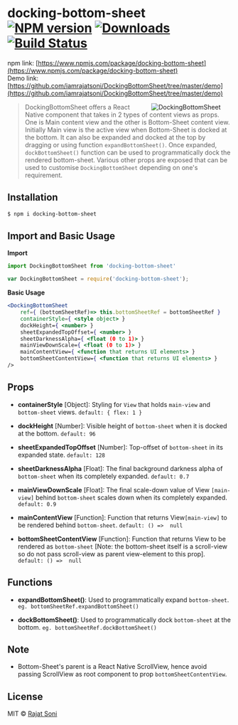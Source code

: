 

# docking-bottom-sheet [![NPM version](https://badge.fury.io/js/docking-bottom-sheet.svg)](https://npmjs.org/package/docking-bottom-sheet) [![Downloads](https://img.shields.io/npm/dt/docking-bottom-sheet.svg)](https://img.shields.io/npm/dt/docking-bottom-sheet.svg) [![Build Status](https://travis-ci.org/Rajat%20Soni/docking-bottom-sheet.svg?branch=master)](https://travis-ci.org/Rajat%20Soni/docking-bottom-sheet)
npm link: [https://www.npmjs.com/package/docking-bottom-sheet](https://www.npmjs.com/package/docking-bottom-sheet)<br>
Demo link: [https://github.com/iamrajatsoni/DockingBottomSheet/tree/master/demo](https://github.com/iamrajatsoni/DockingBottomSheet/tree/master/demo)

<img align="right" src="https://cdn-images-1.medium.com/max/1600/1*6r_ovW9OgoEdLxjSNuZTiA.gif" alt="DockingBottomSheet" hspace="24px" z-index="7"/>

> DockingBottomSheet offers a React Native component that takes in 2 types of content views as props.
> One is Main content view and the other is Bottom-Sheet content view. Initially Main view is the active view when Bottom-Sheet is docked at the bottom. It can also be expanded and docked at the top by dragging or using function `expandBottomSheet()`. Once expanded, `dockBottomSheet()` function can be used to programmatically dock the rendered bottom-sheet. Various other props are exposed that can be used to customise `DockingBottomSheet` depending on one's requirement.
>

## Installation
```sh
$ npm i docking-bottom-sheet
```

## Import and Basic Usage
__Import__
```js
import DockingBottomSheet from 'docking-bottom-sheet'
```
```js
var DockingBottomSheet = require('docking-bottom-sheet');
```

__Basic Usage__
```jsx
<DockingBottomSheet
    ref={ (bottomSheetRef)=> this.bottomSheetRef = bottomSheetRef }
    containerStyle={ <style object> }
    dockHeight={ <number> }
    sheetExpandedTopOffset={ <number> }
    sheetDarknessAlpha={ <float (0 to 1)> }
    mainViewDownScale={ <float (0 to 1)> }
    mainContentView={ <function that returns UI elements> }
    bottomSheetContentView={ <function that returns UI elements> }
/>
```

## Props
* __containerStyle__ [Object]: Styling for `View` that holds `main-view` and `bottom-sheet` views. `default: { flex: 1 }`

* __dockHeight__ [Number]: Visible height of `bottom-sheet` when it is docked at the bottom. `default: 96`

* __sheetExpandedTopOffset__ [Number]: Top-offset of `bottom-sheet` in its expanded state. `default: 128`

* __sheetDarknessAlpha__ [Float]: The final background darkness alpha of `bottom-sheet` when its completely expanded. `default: 0.7`

* __mainViewDownScale__ [Float]: The final scale-down value of View `[main-view]` behind `bottom-sheet` scales down when its completely expanded. `default: 0.9`

* __mainContentView__ [Function]: Function that returns View`[main-view]` to be rendered behind `bottom-sheet`. `default: () =>  null`

* __bottomSheetContentView__ [Function]: Function that returns View to be rendered as `bottom-sheet` [Note: the bottom-sheet itself is a scroll-view so do not pass scroll-view as parent view-element to this prop]. `default: () =>  null`

## Functions
* __expandBottomSheet()__: Used to programmatically expand `bottom-sheet`. `eg. bottomSheetRef.expandBottomSheet()`

* __dockBottomSheet()__: Used to programmatically dock `bottom-sheet` at the bottom. `eg. bottomSheetRef.dockBottomSheet()`
 
## Note
* Bottom-Sheet's parent is a React Native ScrollView, hence avoid passing ScrollView as root component to prop `bottomSheetContentView`.

## License
MIT © [Rajat Soni](https://www.npmjs.com/~rajatsoni)
